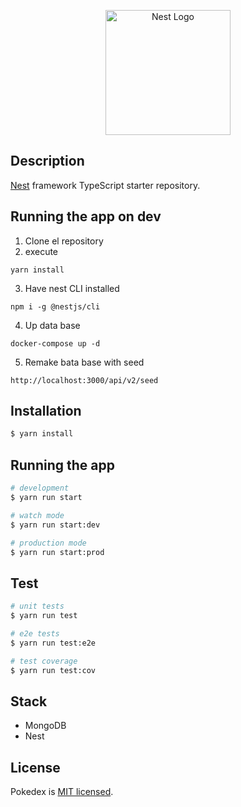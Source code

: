 <p align="center">
  <a href="http://nestjs.com/" target="blank"><img src="https://nestjs.com/img/logo-small.svg" width="200" alt="Nest Logo" /></a>
</p>


## Description

[Nest](https://github.com/nestjs/nest) framework TypeScript starter repository.

## Running the app on dev

1. Clone el repository
2. execute
```
yarn install
```
3. Have nest CLI installed
```
npm i -g @nestjs/cli
```
4. Up data base
```
docker-compose up -d
```
5. Remake bata base with seed
```
http://localhost:3000/api/v2/seed
```


## Installation

```bash
$ yarn install
```

## Running the app

```bash
# development
$ yarn run start

# watch mode
$ yarn run start:dev

# production mode
$ yarn run start:prod
```

## Test

```bash
# unit tests
$ yarn run test

# e2e tests
$ yarn run test:e2e

# test coverage
$ yarn run test:cov
```

## Stack
* MongoDB
* Nest

## License

Pokedex is [MIT licensed](LICENSE).
